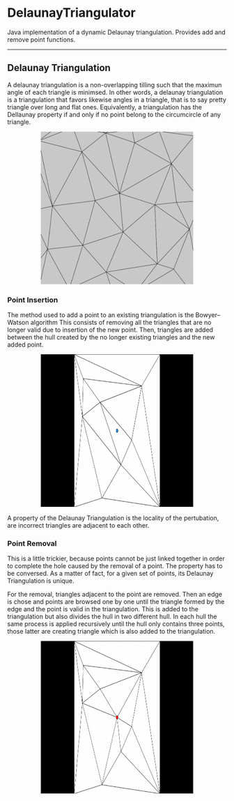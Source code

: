 # DelaunayTriangulator
Java implementation of a dynamic Delaunay triangulation. Provides add and remove point functions.

---

## Delaunay Triangulation
A delaunay triangulation is a non-overlapping tilling such that the maximun angle of each triangle is minimsed.
In other words, a delaunay triangulation is a triangulation that favors likewise angles in a triangle, that is to say pretty triangle over long and flat ones.
Equivalently, a triangulation has the Dellaunay property if and only if no point belong to the circumcircle of any triangle.

<p align="center">
<img src="https://github.com/Omeganx/DelaunayTriangulator/blob/master/ressources/delaunay_triangulation.png?raw=true" width="350" height="350" title="Example of a delaunay triangulation">
</p>

### Point Insertion
The method used to add a point to an existing triangulation is the Bowyer–Watson algorithm
This consists of removing all the triangles that are no longer valid due to insertion of the new point. Then, triangles are added between the hull created by
the no longer existing triangles and the new added point.

<p align="center">
<img src="https://github.com/Omeganx/DelaunayTriangulator/blob/master/ressources/add.gif?raw=true" width="350" height="350" title="Example of a delaunay triangulation">
</p>
A property of the Delaunay Triangulation is the locality of the pertubation, are incorrect triangles are adjacent to each other.

### Point Removal

This is a little trickier, because points cannot be just linked together in order to complete the hole caused by the removal of a point. The property has to be conversed.
As a matter of fact, for a given set of points, its Delaunay Triangulation is unique.

For the removal, triangles adjacent to the point are removed. Then an edge is chose and points are browsed one by one until the triangle formed by the edge and the point is valid 
in the triangulation. This is added to the triangulation but also divides the hull in two different hull. In each hull the same process is applied recursively until the hull only contains three points, those latter are creating triangle which is also added to the triangulation.
<p align="center">
<img src="https://github.com/Omeganx/DelaunayTriangulator/blob/master/ressources/remove.gif?raw=true" width="350" height="350" title="Example of a delaunay triangulation">
</p>

